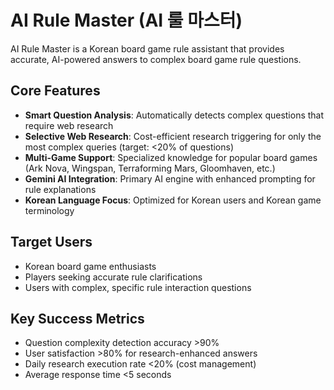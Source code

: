 # AI Rule Master (AI 룰 마스터)

AI Rule Master is a Korean board game rule assistant that provides accurate, AI-powered answers to complex board game rule questions.

## Core Features
- **Smart Question Analysis**: Automatically detects complex questions that require web research
- **Selective Web Research**: Cost-efficient research triggering for only the most complex queries (target: <20% of questions)
- **Multi-Game Support**: Specialized knowledge for popular board games (Ark Nova, Wingspan, Terraforming Mars, Gloomhaven, etc.)
- **Gemini AI Integration**: Primary AI engine with enhanced prompting for rule explanations
- **Korean Language Focus**: Optimized for Korean users and Korean game terminology

## Target Users
- Korean board game enthusiasts
- Players seeking accurate rule clarifications
- Users with complex, specific rule interaction questions

## Key Success Metrics
- Question complexity detection accuracy >90%
- User satisfaction >80% for research-enhanced answers
- Daily research execution rate <20% (cost management)
- Average response time <5 seconds